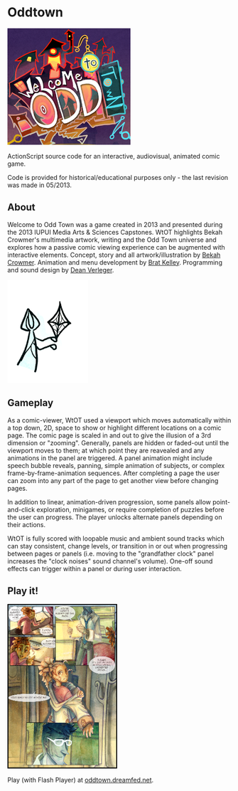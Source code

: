 # Oddtown

![oddtown moon goddess](./logo.png)

ActionScript source code for an interactive, audiovisual, animated comic game.

Code is provided for historical/educational purposes only - the last revision was made in 05/2013.

## About

Welcome to Odd Town was a game created in 2013 and presented during the 2013 IUPUI Media Arts & Sciences Capstones. WtOT highlights Bekah Crowmer's multimedia artwork, writing and the Odd Town universe and explores how a passive comic viewing experience can be augmented with interactive elements. Concept, story and all artwork/illustration by [Bekah Crowmer](https://www.instagram.com/mushmuse/). Animation and menu development by [Brat Kelley](https://www.instagram.com/FeyKnights). Programming and sound design by [Dean Verleger](https://github.com/deanbot).

![oddtown moon goddess](./oddtown-moon-goddess.png)

## Gameplay

As a comic-viewer, WtOT used a viewport which moves automatically within a top down, 2D, space to show or highlight different locations on a comic page. The comic page is scaled in and out to give the illusion of a 3rd dimension or "zooming". Generally, panels are hidden or faded-out until the viewport moves to them; at which point they are reavealed and any animations in the panel are triggered. A panel animation might include speech bubble reveals, panning, simple animation of subjects, or complex frame-by-frame-animation sequences. After completing a page the user can zoom into any part of the page to get another view before changing pages. 

In addition to linear, animation-driven progression, some panels allow point-and-click exploration, minigames, or require completion of puzzles before the user can progress. The player unlocks alternate panels depending on their actions. 

WtOT is fully scored with loopable music and ambient sound tracks which can stay consistent, change levels, or transition in or out when progressing between pages or panels (i.e. moving to the "grandfather clock" panel increases the "clock noises" sound channel's volume). One-off sound effects can trigger within a panel or during user interaction.

## Play it!

![oddtown moon goddess](./thumb.png)

Play (with Flash Player) at [oddtown.dreamfed.net](https://oddtown.dreamfed.net).